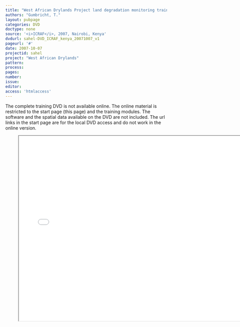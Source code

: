 ```yaml
---
title: "West African Drylands Project land degradation monitoring training DVD"
authors: "Gumbricht, T."
layout: pubpage
categories: DVD
doctype: none
source: '<i>ICRAF</i>, 2007, Nairobi, Kenya'
dvdurl: sahel-DVD_ICRAF_kenya_20071007_v1
pageurl: '#'
date: 2007-10-07
projectid: sahel
project: "West African Drylands"
pattern:
process:
pages:
number:
issue:
editor:
access: 'htmlaccess'
---
```

The complete training DVD is not available online. The online material is restricted to the start page (this page) and the training modules. The software and the spatial data available on the DVD are not included. The url links in the start page are for the local DVD access and do not work in the online version.

<figure>
  <iframe src="{{ site.commonurl }}/dvd/{{ page.dvdurl }}/index.html"
    style="width:720px; height:576px;" frameborder="1">
  </iframe>
</figure>

